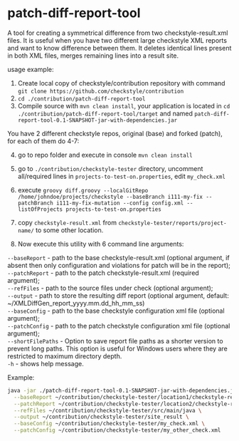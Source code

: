 # patch-diff-report-tool

A tool for creating a symmetrical difference from two checkstyle-result.xml files.
It is useful when you have two different large checkstyle XML reports and want
to know difference between them. It deletes identical lines present in both XML files,
merges remaining lines into a result site.

usage example:

1) Create local copy of checkstyle/contribution repository with command
   `git clone https://github.com/checkstyle/contribution`
2) `cd ./contribution/patch-diff-report-tool`
3) Compile source with `mvn clean install`, your application is located
   in `cd ./contribution/patch-diff-report-tool/target` and
   named `patch-diff-report-tool-0.1-SNAPSHOT-jar-with-dependencies.jar`

You have 2 different checkstyle repos, original (base) and forked (patch), for each of them do 4-7:

4) go to repo folder and execute in console `mvn clean install`
5) go to `./contribution/checkstyle-tester` directory, uncomment all/required lines
   in `projects-to-test-on.properties`, edit  `my_check.xml`
6) execute `groovy diff.groovy --localGitRepo /home/johndoe/projects/checkstyle --baseBranch i111-my-fix
   --patchBranch i111-my-fix-mutation --config config.xml --listOfProjects projects-to-test-on.properties`
7) copy `checkstyle-result.xml` from `checkstyle-tester/reports/project-name/`
   to some other location.

8) Now execute this utility with 6 command line arguments:

`--baseReport` - path to the base checkstyle-result.xml (optional argument,
   if absent then only configuration and violations for patch will be in the report); \
`--patchReport` - path to the patch checkstyle-result.xml (required argument); \
`--refFiles` - path to the source files under check (optional argument); \
`--output` - path to store the resulting diff report (optional argument,
   default: ~/XMLDiffGen_report_yyyy.mm.dd_hh_mm_ss) \
`--baseConfig` - path to the base checkstyle configuration xml file (optional argument); \
`--patchConfig` - path to the patch checkstyle configuration xml file (optional argument); \
`--shortFilePaths` - Option to save report file paths as a shorter version to prevent long paths.
   This option is useful for Windows users where they are restricted to maximum directory depth. \
`-h` - shows help message.

Example:

```bash
java -jar ./patch-diff-report-tool-0.1-SNAPSHOT-jar-with-dependencies.jar \
  --baseReport ~/contribution/checkstyle-tester/location1/checkstyle-result.xml \
  --patchReport ~/contribution/checkstyle-tester/location2/checkstyle-result.xml \
  --refFiles ~/contribution/checkstyle-tester/src/main/java \
  --output ~/contribution/checkstyle-tester/site_result \
  --baseConfig ~/contribution/checkstyle-tester/my_check.xml \
  --patchConfig ~/contribution/checkstyle-tester/my_other_check.xml
```
